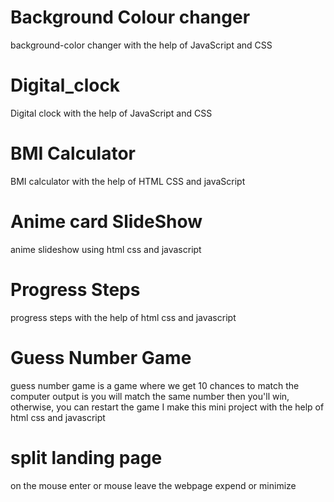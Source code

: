 # Background Colour changer
background-color changer with the help of JavaScript and CSS
# Digital_clock
Digital clock with the help of JavaScript and CSS
# BMI Calculator
BMI calculator with the help of HTML CSS and javaScript
# Anime card SlideShow
anime slideshow using html css and javascript
# Progress Steps
progress steps with the help of html css and javascript
# Guess Number Game
guess number game is a game where we get 10 chances to match the computer output is you will match the same number then you'll win, otherwise, you can restart the game I make this mini project with the help of html css and javascript
# split landing page
on the mouse enter or mouse leave the webpage expend or minimize

